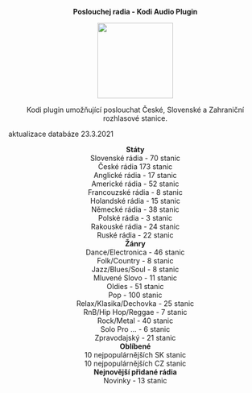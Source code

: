 <p align="center"><b> Poslouchej radia - Kodi Audio Plugin</b></p>
<p align="center">
  <img width="150" height="150" src="https://i46.servimg.com/u/f46/19/40/01/67/icon11.png">
</p>
<p align="center">Kodi plugin umožňující poslouchat České, Slovenské a Zahraniční rozhlasové stanice.<br>
</p>
aktualizace databáze 23.3.2021
</p>
<p align="center"><b> Státy</b><br>
Slovenské rádia - 70 stanic<br>
České rádia 173 stanic<br>
Anglické rádia - 17 stanic<br>
Americké rádia - 52 stanic<br>
Francouzské rádia - 8 stanic<br>
Holandské rádia - 15 stanic<br>
Německé rádia - 38 stanic<br>
Polské rádia - 3 stanic<br>
Rakouské rádia - 24 stanic<br>
Ruské rádia - 22 stanic<br>
<b>Žánry</b><br>
Dance/Electronica - 46 stanic<br>
Folk/Country - 8 stanic<br>
Jazz/Blues/Soul - 8 stanic<br>
Mluvené Slovo - 11 stanic<br>
Oldies - 51 stanic<br>
Pop - 100 stanic<br>
Relax/Klasika/Dechovka - 25 stanic<br>
RnB/Hip Hop/Reggae  - 7 stanic<br>
Rock/Metal - 40 stanic<br>
Solo Pro ... - 6 stanic<br>
Zpravodajský - 21 stanic<br>
<b>Oblíbené</b><br>
10 nejpopulárnějších SK stanic<br>
10 nejpopulárnějších CZ stanic<br>
<b>Nejnovější přidané rádia</b><br>
Novinky - 13 stanic</p>
